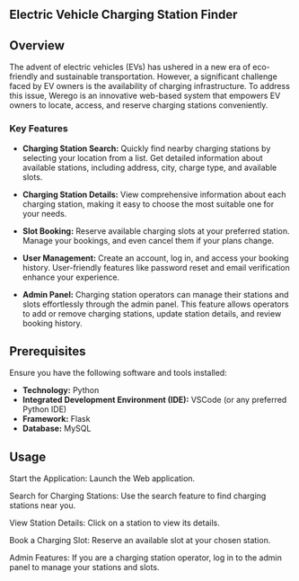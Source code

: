 ## Electric Vehicle Charging Station Finder


## Overview

The advent of electric vehicles (EVs) has ushered in a new era of eco-friendly and sustainable transportation. However, a significant challenge faced by EV owners is the availability of charging infrastructure. To address this issue, Werego is an innovative web-based system that empowers EV owners to locate, access, and reserve charging stations conveniently.

### Key Features

- **Charging Station Search:** Quickly find nearby charging stations by selecting your location from a list. Get detailed information about available stations, including address, city, charge type, and available slots.

- **Charging Station Details:** View comprehensive information about each charging station, making it easy to choose the most suitable one for your needs.

- **Slot Booking:** Reserve available charging slots at your preferred station. Manage your bookings, and even cancel them if your plans change.

- **User Management:** Create an account, log in, and access your booking history. User-friendly features like password reset and email verification enhance your experience.

- **Admin Panel:** Charging station operators can manage their stations and slots effortlessly through the admin panel. This feature allows operators to add or remove charging stations, update station details, and review booking history.

## Prerequisites

Ensure you have the following software and tools installed:

- **Technology:** Python
- **Integrated Development Environment (IDE):** VSCode (or any preferred Python IDE)
- **Framework:** Flask
- **Database:** MySQL


## Usage

Start the Application: Launch the Web application.

Search for Charging Stations: Use the search feature to find charging stations near you.

View Station Details: Click on a station to view its details.

Book a Charging Slot: Reserve an available slot at your chosen station.

Admin Features: If you are a charging station operator, log in to the admin panel to manage your stations and slots.


